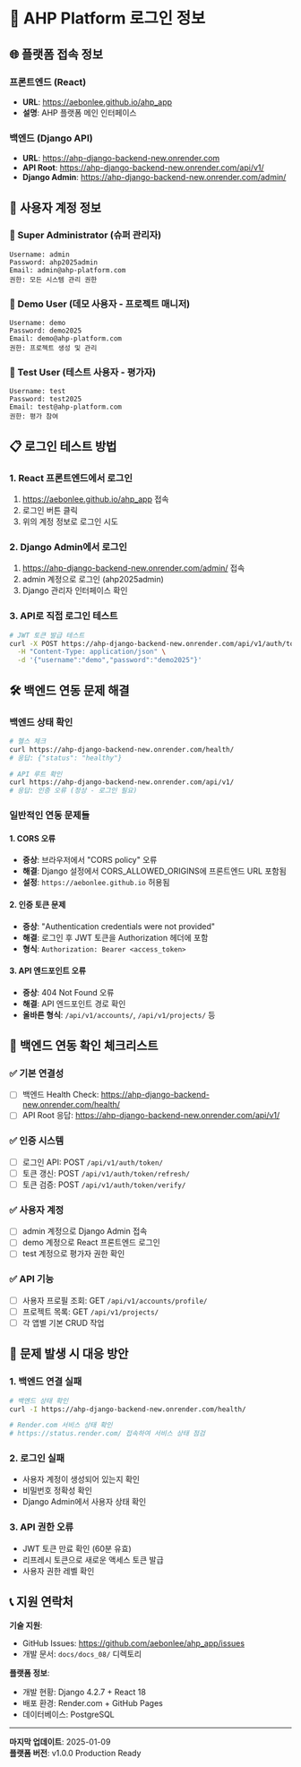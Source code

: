 # 🔑 AHP Platform 로그인 정보

## 🌐 플랫폼 접속 정보

### 프론트엔드 (React)
- **URL**: https://aebonlee.github.io/ahp_app
- **설명**: AHP 플랫폼 메인 인터페이스

### 백엔드 (Django API)  
- **URL**: https://ahp-django-backend-new.onrender.com
- **API Root**: https://ahp-django-backend-new.onrender.com/api/v1/
- **Django Admin**: https://ahp-django-backend-new.onrender.com/admin/

## 👥 사용자 계정 정보

### 🔑 Super Administrator (슈퍼 관리자)
```
Username: admin
Password: ahp2025admin
Email: admin@ahp-platform.com
권한: 모든 시스템 관리 권한
```

### 🔑 Demo User (데모 사용자 - 프로젝트 매니저)
```
Username: demo  
Password: demo2025
Email: demo@ahp-platform.com
권한: 프로젝트 생성 및 관리
```

### 🔑 Test User (테스트 사용자 - 평가자)
```
Username: test
Password: test2025  
Email: test@ahp-platform.com
권한: 평가 참여
```

## 📋 로그인 테스트 방법

### 1. React 프론트엔드에서 로그인
1. https://aebonlee.github.io/ahp_app 접속
2. 로그인 버튼 클릭
3. 위의 계정 정보로 로그인 시도

### 2. Django Admin에서 로그인
1. https://ahp-django-backend-new.onrender.com/admin/ 접속
2. admin 계정으로 로그인 (ahp2025admin)
3. Django 관리자 인터페이스 확인

### 3. API로 직접 로그인 테스트
```bash
# JWT 토큰 발급 테스트
curl -X POST https://ahp-django-backend-new.onrender.com/api/v1/auth/token/ \
  -H "Content-Type: application/json" \
  -d '{"username":"demo","password":"demo2025"}'
```

## 🛠️ 백엔드 연동 문제 해결

### 백엔드 상태 확인
```bash
# 헬스 체크
curl https://ahp-django-backend-new.onrender.com/health/
# 응답: {"status": "healthy"}

# API 루트 확인
curl https://ahp-django-backend-new.onrender.com/api/v1/
# 응답: 인증 오류 (정상 - 로그인 필요)
```

### 일반적인 연동 문제들

#### 1. CORS 오류
- **증상**: 브라우저에서 "CORS policy" 오류
- **해결**: Django 설정에서 CORS_ALLOWED_ORIGINS에 프론트엔드 URL 포함됨
- **설정**: `https://aebonlee.github.io` 허용됨

#### 2. 인증 토큰 문제
- **증상**: "Authentication credentials were not provided" 
- **해결**: 로그인 후 JWT 토큰을 Authorization 헤더에 포함
- **형식**: `Authorization: Bearer <access_token>`

#### 3. API 엔드포인트 오류
- **증상**: 404 Not Found 오류
- **해결**: API 엔드포인트 경로 확인
- **올바른 형식**: `/api/v1/accounts/`, `/api/v1/projects/` 등

## 🔧 백엔드 연동 확인 체크리스트

### ✅ 기본 연결성
- [ ] 백엔드 Health Check: https://ahp-django-backend-new.onrender.com/health/
- [ ] API Root 응답: https://ahp-django-backend-new.onrender.com/api/v1/

### ✅ 인증 시스템
- [ ] 로그인 API: POST `/api/v1/auth/token/`
- [ ] 토큰 갱신: POST `/api/v1/auth/token/refresh/`
- [ ] 토큰 검증: POST `/api/v1/auth/token/verify/`

### ✅ 사용자 계정
- [ ] admin 계정으로 Django Admin 접속
- [ ] demo 계정으로 React 프론트엔드 로그인
- [ ] test 계정으로 평가자 권한 확인

### ✅ API 기능
- [ ] 사용자 프로필 조회: GET `/api/v1/accounts/profile/`
- [ ] 프로젝트 목록: GET `/api/v1/projects/`
- [ ] 각 앱별 기본 CRUD 작업

## 🚨 문제 발생 시 대응 방안

### 1. 백엔드 연결 실패
```bash
# 백엔드 상태 확인
curl -I https://ahp-django-backend-new.onrender.com/health/

# Render.com 서비스 상태 확인
# https://status.render.com/ 접속하여 서비스 상태 점검
```

### 2. 로그인 실패
- 사용자 계정이 생성되어 있는지 확인
- 비밀번호 정확성 확인  
- Django Admin에서 사용자 상태 확인

### 3. API 권한 오류
- JWT 토큰 만료 확인 (60분 유효)
- 리프레시 토큰으로 새로운 액세스 토큰 발급
- 사용자 권한 레벨 확인

## 📞 지원 연락처

**기술 지원**:
- GitHub Issues: https://github.com/aebonlee/ahp_app/issues
- 개발 문서: `docs/docs_08/` 디렉토리

**플랫폼 정보**:
- 개발 현황: Django 4.2.7 + React 18
- 배포 환경: Render.com + GitHub Pages
- 데이터베이스: PostgreSQL

---

**마지막 업데이트**: 2025-01-09  
**플랫폼 버전**: v1.0.0 Production Ready